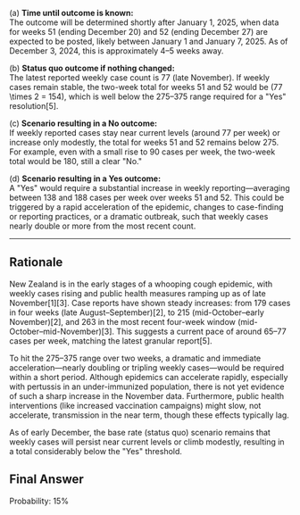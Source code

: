 (a) **Time until outcome is known:**  
The outcome will be determined shortly after January 1, 2025, when data for weeks 51 (ending December 20) and 52 (ending December 27) are expected to be posted, likely between January 1 and January 7, 2025. As of December 3, 2024, this is approximately 4–5 weeks away.

(b) **Status quo outcome if nothing changed:**  
The latest reported weekly case count is 77 (late November). If weekly cases remain stable, the two-week total for weeks 51 and 52 would be \(77 \times 2 = 154\), which is well below the 275–375 range required for a "Yes" resolution[5].

(c) **Scenario resulting in a No outcome:**  
If weekly reported cases stay near current levels (around 77 per week) or increase only modestly, the total for weeks 51 and 52 remains below 275. For example, even with a small rise to 90 cases per week, the two-week total would be 180, still a clear "No."

(d) **Scenario resulting in a Yes outcome:**  
A "Yes" would require a substantial increase in weekly reporting—averaging between 138 and 188 cases per week over weeks 51 and 52. This could be triggered by a rapid acceleration of the epidemic, changes to case-finding or reporting practices, or a dramatic outbreak, such that weekly cases nearly double or more from the most recent count.

---

## Rationale

New Zealand is in the early stages of a whooping cough epidemic, with weekly cases rising and public health measures ramping up as of late November[1][3]. Case reports have shown steady increases: from 179 cases in four weeks (late August–September)[2], to 215 (mid-October–early November)[2], and 263 in the most recent four-week window (mid-October–mid-November)[3]. This suggests a current pace of around 65–77 cases per week, matching the latest granular report[5].

To hit the 275–375 range over two weeks, a dramatic and immediate acceleration—nearly doubling or tripling weekly cases—would be required within a short period. Although epidemics can accelerate rapidly, especially with pertussis in an under-immunized population, there is not yet evidence of such a sharp increase in the November data. Furthermore, public health interventions (like increased vaccination campaigns) might slow, not accelerate, transmission in the near term, though these effects typically lag.

As of early December, the base rate (status quo) scenario remains that weekly cases will persist near current levels or climb modestly, resulting in a total considerably below the "Yes" threshold.

## Final Answer

Probability: 15%